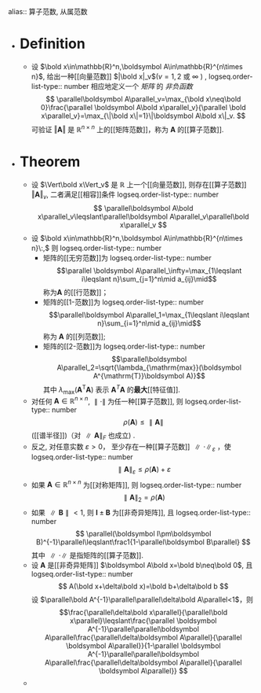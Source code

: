 alias:: 算子范数, 从属范数

- # Definition
	- 设 $\bold x\in\mathbb{R}^n,\boldsymbol A\in\mathbb{R}^{n\times n}$, 给出一种[[向量范数]] $|\bold x|_v$($v=1,2$ 或 $\infty$ ) ,
	  logseq.order-list-type:: number
	  相应地定义一个 *矩阵* 的 *非负函数*
	  $$
	  \parallel\boldsymbol A\parallel_v=\max_{\bold x\neq\bold 0}\frac{\parallel \boldsymbol A\bold x\parallel_v}{\parallel \bold x\parallel_v}=\max_{\|\bold x\|=1}\|\boldsymbol A\bold x\|_v. 
	  $$
	  可验证 $\Vert\boldsymbol A\Vert$ 是 $\mathbb{R}^{n\times n}$ 上的[[矩阵范数]]，称为 $\boldsymbol A$ 的[[算子范数]].
- # Theorem
	- 设 $\Vert\bold  x\Vert_v$ 是 $\mathbb{R}$ 上一个[[向量范数]], 则存在[[算子范数]] $\Vert\boldsymbol A\Vert_v$, 二者满足[[相容]]条件
	  logseq.order-list-type:: number
	  $$
	  \parallel\boldsymbol A\bold x\parallel_v\leqslant\parallel\boldsymbol A\parallel_v\parallel\bold x\parallel_v
	  $$
	- 设 $\bold x\in\mathbb{R}^n,\boldsymbol A\in\mathbb{R}^{n\times n}\:,$ 则
	  logseq.order-list-type:: number
		- 矩阵的[[无穷范数]]为
		  logseq.order-list-type:: number
		  $$\parallel \boldsymbol A\parallel_\infty=\max_{1\leqslant i\leqslant n}\sum_{j=1}^n\mid a_{ij}\mid$$
		  称为$\boldsymbol A$ 的[[行范数]]；
		- 矩阵的[[1-范数]]为
		  logseq.order-list-type:: number
		  $$\parallel\boldsymbol A\parallel_1=\max_{1\leqslant i\leqslant n}\sum_{i=1}^n\mid a_{ij}\mid$$
		  称为 $\boldsymbol{A}$ 的[[列范数]];
		- 矩阵的[[2-范数]]为
		  logseq.order-list-type:: number
		  $$\parallel\boldsymbol A\parallel_2=\sqrt{\lambda_{\mathrm{max}}(\boldsymbol A^{\mathrm{T}}\boldsymbol A)}$$
		  其中 $\lambda_{\max}\left(\boldsymbol A^{\mathrm{T}}\boldsymbol A\right)$ 表示 $\boldsymbol A^{T}\boldsymbol A$ 的**最大**[[特征值]].
	- 对任何 $\boldsymbol A\in\mathbb{R}^{n\times n}$, $\parallel\cdot\parallel$ 为任一种[[算子范数]], 则
	  logseq.order-list-type:: number
	  $$\rho(\boldsymbol A)\leq\parallel\boldsymbol A\parallel$$
	  ([[谱半径]])（对 $\parallel\boldsymbol A \parallel_F$ 也成立) .
	- 反之, 对任意实数 $\varepsilon>0$， 至少存在一种[[算子范数]] $\parallel\cdot\parallel_\varepsilon$ ，使
	  logseq.order-list-type:: number
	  $$
	  \parallel\boldsymbol{A}\parallel_\varepsilon\leqslant\rho(\boldsymbol A)+\varepsilon
	  $$
	- 如果 $\boldsymbol A\in\mathbb{R}^{n\times n}$ 为[[对称矩阵]], 则
	  logseq.order-list-type:: number
	  $$\parallel \boldsymbol A\parallel_2=\rho(\boldsymbol A)$$
	- 如果 $\parallel\boldsymbol B\parallel <1$, 则 $\boldsymbol I\pm\boldsymbol B$ 为[[非奇异矩阵]], 且
	  logseq.order-list-type:: number
	  $$
	  \parallel(\boldsymbol I\pm\boldsymbol B)^{-1}\parallel\leqslant\frac1{1-\parallel\boldsymbol B\parallel}
	  $$
	  其中 $\parallel\cdot\parallel$ 是指矩阵的[[算子范数]].
	- 设 $\boldsymbol A$ 是[[非奇异矩阵]] $\boldsymbol A\bold x=\bold b\neq\bold 0$, 且
	  logseq.order-list-type:: number
	  $$
	  A(\bold x+\delta\bold x)=\bold b+\delta\bold b
	  $$
	  设 $\parallel\bold A^{-1}\parallel\parallel\delta\bold A\parallel<1$，则
	  $$\frac{\parallel\delta\bold x\parallel}{\parallel\bold x\parallel}\leqslant\frac{\parallel \boldsymbol A^{-1}\parallel\parallel\boldsymbol A\parallel\frac{\parallel\delta\boldsymbol A\parallel}{\parallel \boldsymbol A\parallel}}{1-\parallel \boldsymbol A^{-1}\parallel\parallel\boldsymbol A\parallel\frac{\parallel\delta\boldsymbol A\parallel}{\parallel \boldsymbol A\parallel}}
	  $$
	-